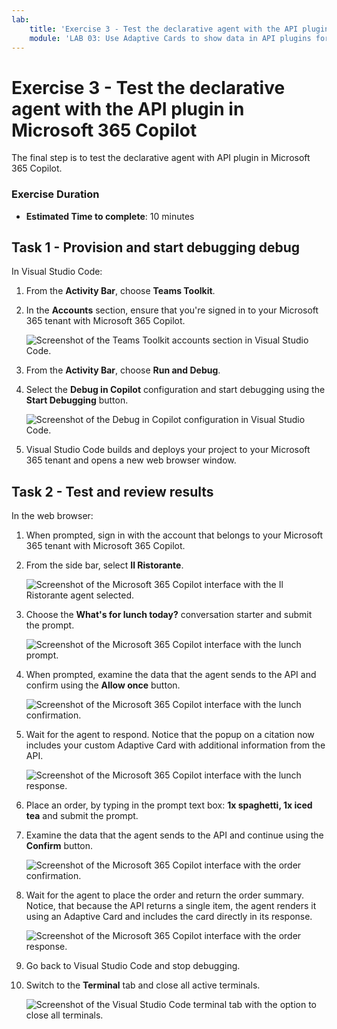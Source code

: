 ```yaml
---
lab:
    title: 'Exercise 3 - Test the declarative agent with the API plugin in Microsoft 365 Copilot'
    module: 'LAB 03: Use Adaptive Cards to show data in API plugins for declarative agents'
---
```


# Exercise 3 - Test the declarative agent with the API plugin in Microsoft 365 Copilot

The final step is to test the declarative agent with API plugin in Microsoft 365 Copilot.

### Exercise Duration

- **Estimated Time to complete**: 10 minutes

## Task 1 - Provision and start debugging debug

In Visual Studio Code:

1. From the **Activity Bar**, choose **Teams Toolkit**.
1. In the **Accounts** section, ensure that you're signed in to your Microsoft 365 tenant with Microsoft 365 Copilot.

    ![Screenshot of the Teams Toolkit accounts section in Visual Studio Code.](../media/LAB_03/3-teams-toolkit-accounts.png)

1. From the **Activity Bar**, choose **Run and Debug**.
1. Select the **Debug in Copilot** configuration and start debugging using the **Start Debugging** button.  

    ![Screenshot of the Debug in Copilot configuration in Visual Studio Code.](../media/LAB_03/3-visual-studio-code-start-debugging.png)

1. Visual Studio Code builds and deploys your project to your Microsoft 365 tenant and opens a new web browser window.

## Task 2 - Test and review results

In the web browser:

1. When prompted, sign in with the account that belongs to your Microsoft 365 tenant with Microsoft 365 Copilot.
1. From the side bar, select **Il Ristorante**.

    ![Screenshot of the Microsoft 365 Copilot interface with the Il Ristorante agent selected.](../media/LAB_03/3-copilot-select-agent.png)

1. Choose the **What's for lunch today?** conversation starter and submit the prompt.

    ![Screenshot of the Microsoft 365 Copilot interface with the lunch prompt.](../media/LAB_03/3-copilot-lunch-prompt.png)

1. When prompted, examine the data that the agent sends to the API and confirm using the **Allow once** button.

    ![Screenshot of the Microsoft 365 Copilot interface with the lunch confirmation.](../media/LAB_03/3-copilot-lunch-confirm.png)

1. Wait for the agent to respond. Notice that the popup on a citation now includes your custom Adaptive Card with additional information from the API.

    ![Screenshot of the Microsoft 365 Copilot interface with the lunch response.](../media/LAB_03/3-copilot-lunch-response.png)

1. Place an order, by typing in the prompt text box: **1x spaghetti, 1x iced tea** and submit the prompt.
1. Examine the data that the agent sends to the API and continue using the **Confirm** button.

    ![Screenshot of the Microsoft 365 Copilot interface with the order confirmation.](../media/LAB_03/3-copilot-order-confirm.png)

1. Wait for the agent to place the order and return the order summary. Notice, that because the API returns a single item, the agent renders it using an Adaptive Card and includes the card directly in its response.

    ![Screenshot of the Microsoft 365 Copilot interface with the order response.](../media/LAB_03/3-copilot-order-response.png)

1. Go back to Visual Studio Code and stop debugging.
1. Switch to the **Terminal** tab and close all active terminals.

    ![Screenshot of the Visual Studio Code terminal tab with the option to close all terminals.](../media/LAB_03/3-visual-studio-code-close-terminal.png)
